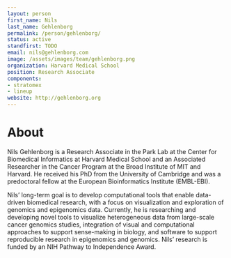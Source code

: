 ```yaml
---
layout: person
first_name: Nils
last_name: Gehlenborg
permalink: /person/gehlenborg/
status: active
standfirst: TODO
email: nils@gehlenborg.com
image: /assets/images/team/gehlenborg.png
organization: Harvard Medical School
position: Research Associate
components: 
- stratomex
- lineup
website: http://gehlenborg.org
---
```


# About

Nils Gehlenborg is a Research Associate in the Park Lab at the Center for Biomedical Informatics at Harvard Medical School and an Associated Researcher in the Cancer Program at the Broad Institute of MIT and Harvard. He received his PhD from the University of Cambridge and was a predoctoral fellow at the European Bioinformatics Institute (EMBL-EBI).

Nils’ long-term goal is to develop computational tools that enable data-driven biomedical research, with a focus on visualization and exploration of genomics and epigenomics data. Currently, he is researching and developing novel tools to visualize heterogeneous data from large-scale cancer genomics studies, integration of visual and computational approaches to support sense-making in biology, and software to support reproducible research in epigenomics and genomics. Nils’ research is funded by an NIH Pathway to Independence Award.